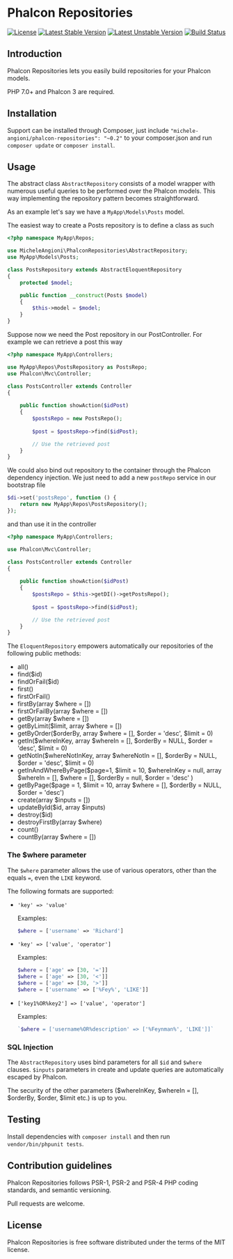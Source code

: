 # Phalcon Repositories

[![License](https://poser.pugx.org/michele-angioni/phalcon-repositories/license)](https://packagist.org/packages/michele-angioni/phalcon-repositories)
[![Latest Stable Version](https://poser.pugx.org/michele-angioni/phalcon-repositories/v/stable)](https://packagist.org/packages/michele-angioni/phalcon-repositories)
[![Latest Unstable Version](https://poser.pugx.org/michele-angioni/phalcon-repositories/v/unstable)](https://packagist.org/packages/michele-angioni/phalcon-repositories)
[![Build Status](https://travis-ci.org/micheleangioni/phalcon-repositories.svg)](https://travis-ci.org/micheleangioni/phalcon-repositories)

## Introduction

Phalcon Repositories lets you easily build repositories for your Phalcon models.

PHP 7.0+ and Phalcon 3 are required.

## Installation

Support can be installed through Composer, just include `"michele-angioni/phalcon-repositories": "~0.2"` to your composer.json and run `composer update` or `composer install`.

## Usage

The abstract class `AbstractRepository` consists of a model wrapper with numerous useful queries to be performed over the Phalcon models.
This way implementing the repository pattern becomes straightforward.

As an example let's say we have a `MyApp\Models\Posts` model. 

The easiest way to create a Posts repository is to define a class as such

```php
<?php namespace MyApp\Repos;

use MicheleAngioni\PhalconRepositories\AbstractRepository;
use MyApp\Models\Posts;

class PostsRepository extends AbstractEloquentRepository
{
    protected $model;

    public function __construct(Posts $model)
    {
        $this->model = $model;
    }
}
```

Suppose now we need the Post repository in our PostController. For example we can retrieve a post this way 

```php
<?php namespace MyApp\Controllers;

use MyApp\Repos\PostsRepository as PostsRepo;
use Phalcon\Mvc\Controller;

class PostsController extends Controller 
{
    
    public function showAction($idPost)
    {
        $postsRepo = new PostsRepo();
        
        $post = $postsRepo->find($idPost);

        // Use the retrieved post
    }
}
```
    
We could also bind out repository to the container through the Phalcon dependency injection.
We just need to add a new `postRepo` service in our bootstrap file

```php
$di->set('postsRepo', function () {
    return new MyApp\Repos\PostsRepository();
});
```

and than use it in the controller

```php
<?php namespace MyApp\Controllers;

use Phalcon\Mvc\Controller;

class PostsController extends Controller 
{
    
    public function showAction($idPost)
    {
        $postsRepo = $this->getDI()->getPostsRepo();
        
        $post = $postsRepo->find($idPost);

        // Use the retrieved post
    }
}
```

The `EloquentRepository` empowers automatically our repositories of the following public methods:

- all()
- find($id)
- findOrFail($id)
- first()
- firstOrFail()
- firstBy(array $where = [])
- firstOrFailBy(array $where = [])
- getBy(array $where = [])
- getByLimit($limit, array $where = [])
- getByOrder($orderBy, array $where = [], $order = 'desc', $limit = 0)
- getIn($whereInKey, array $whereIn = [], $orderBy = NULL, $order = 'desc', $limit = 0)
- getNotIn($whereNotInKey, array $whereNotIn = [], $orderBy = NULL, $order = 'desc', $limit = 0)
- getInAndWhereByPage($page=1, $limit = 10, $whereInKey = null, array $whereIn = [], $where = [], $orderBy = null, $order = 'desc' )
- getByPage($page = 1, $limit = 10, array $where = [], $orderBy = NULL, $order = 'desc')
- create(array $inputs = [])
- updateById($id, array $inputs)
- destroy($id)
- destroyFirstBy(array $where)
- count()
- countBy(array $where = [])

### The $where parameter

The `$where` parameter allows the use of various operators, other than the equals `=`, even the `LIKE` keyword.

The following formats are supported:

- `'key' => 'value'`

    Examples:

    ```php
    $where = ['username' => 'Richard']
    ```

- `'key' => ['value', 'operator']`

    Examples:

    ```php
    $where = ['age' => [30, '=']]
    $where = ['age' => [30, '<']]
    $where = ['age' => [30, '>']]
    $where = ['username' => ['%Fey%', 'LIKE']]
    ```

- `['key1%OR%key2'] => ['value', 'operator']`

    Examples:

    ```php
    `$where = ['username%OR%description' => ['%Feynman%', 'LIKE']]`
    ```

### SQL Injection

The `AbstractRepository` uses bind parameters for all `$id` and `$where` clauses. 
`$inputs` parameters in create and update queries are automatically escaped by Phalcon.

The security of the other parameters ($whereInKey, $whereIn = [], $orderBy, $order, $limit etc.) is up to you.

## Testing

Install dependencies with `composer install` and then run `vendor/bin/phpunit tests`.

## Contribution guidelines

Phalcon Repositories follows PSR-1, PSR-2 and PSR-4 PHP coding standards, and semantic versioning.

Pull requests are welcome.

## License

Phalcon Repositories is free software distributed under the terms of the MIT license.
